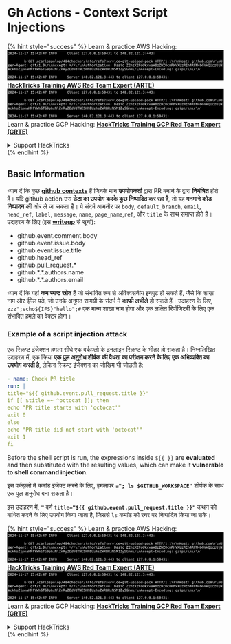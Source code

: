 # Gh Actions - Context Script Injections

{% hint style="success" %}
Learn & practice AWS Hacking:<img src="../../../.gitbook/assets/image (1).png" alt="" data-size="line">[**HackTricks Training AWS Red Team Expert (ARTE)**](https://training.hacktricks.xyz/courses/arte)<img src="../../../.gitbook/assets/image (1).png" alt="" data-size="line">\
Learn & practice GCP Hacking: <img src="../../../.gitbook/assets/image (2).png" alt="" data-size="line">[**HackTricks Training GCP Red Team Expert (GRTE)**<img src="../../../.gitbook/assets/image (2).png" alt="" data-size="line">](https://training.hacktricks.xyz/courses/grte)

<details>

<summary>Support HackTricks</summary>

* Check the [**subscription plans**](https://github.com/sponsors/carlospolop)!
* **Join the** 💬 [**Discord group**](https://discord.gg/hRep4RUj7f) or the [**telegram group**](https://t.me/peass) or **follow** us on **Twitter** 🐦 [**@hacktricks\_live**](https://twitter.com/hacktricks\_live)**.**
* **Share hacking tricks by submitting PRs to the** [**HackTricks**](https://github.com/carlospolop/hacktricks) and [**HackTricks Cloud**](https://github.com/carlospolop/hacktricks-cloud) github repos.

</details>
{% endhint %}

## Basic Information

ध्यान दें कि कुछ [**github contexts**](https://docs.github.com/en/actions/reference/context-and-expression-syntax-for-github-actions#github-context) हैं जिनके मान **उपयोगकर्ता** द्वारा PR बनाने के द्वारा **नियंत्रित** होते हैं। यदि github action उस **डेटा का उपयोग करके कुछ निष्पादित कर रहा है**, तो यह **मनमाने कोड निष्पादन** की ओर ले जा सकता है। ये संदर्भ आमतौर पर `body`, `default_branch`, `email`, `head_ref`, `label`, `message`, `name`, `page_name`,`ref`, और `title` के साथ समाप्त होते हैं। उदाहरण के लिए (इस [**writeup**](https://medium.com/tinder/exploiting-github-actions-on-open-source-projects-5d93936d189f) से सूची):

* github.event.comment.body
* github.event.issue.body
* github.event.issue.title
* github.head\_ref
* github.pull\_request.\*
* github.\*.\*.authors.name
* github.\*.\*.authors.email

ध्यान दें कि यहां **कम स्पष्ट स्रोत** हैं जो संभावित रूप से अविश्वसनीय इनपुट हो सकते हैं, जैसे कि शाखा नाम और ईमेल पते, जो उनके अनुमत सामग्री के संदर्भ में **काफी लचीले** हो सकते हैं। उदाहरण के लिए, `zzz";echo${IFS}"hello";#` एक मान्य शाखा नाम होगा और एक लक्षित रिपॉजिटरी के लिए एक संभावित हमले का वेक्टर होगा।

### Example of a script injection attack <a href="#example-of-a-script-injection-attack" id="example-of-a-script-injection-attack"></a>

एक स्क्रिप्ट इंजेक्शन हमला सीधे एक वर्कफ़्लो के इनलाइन स्क्रिप्ट के भीतर हो सकता है। निम्नलिखित उदाहरण में, एक क्रिया **एक पुल अनुरोध शीर्षक की वैधता का परीक्षण करने के लिए एक अभिव्यक्ति का उपयोग करती है**, लेकिन स्क्रिप्ट इंजेक्शन का जोखिम भी जोड़ती है:
```yaml
- name: Check PR title
run: |
title="${{ github.event.pull_request.title }}"
if [[ $title =~ ^octocat ]]; then
echo "PR title starts with 'octocat'"
exit 0
else
echo "PR title did not start with 'octocat'"
exit 1
fi
```
Before the shell script is run, the expressions inside `${{ }}` are **evaluated** and then substituted with the resulting values, which can make it **vulnerable to shell command injection**.

इस वर्कफ़्लो में कमांड इंजेक्ट करने के लिए, हमलावर **`a"; ls $GITHUB_WORKSPACE"`** शीर्षक के साथ एक पुल अनुरोध बना सकता है।

इस उदाहरण में, **`"`** वर्ण `title=`**`"${{ github.event.pull_request.title }}"`** कथन को बाधित करने के लिए उपयोग किया जाता है, जिससे `ls` कमांड को रनर पर निष्पादित किया जा सके।

{% hint style="success" %}
Learn & practice AWS Hacking:<img src="../../../.gitbook/assets/image (1).png" alt="" data-size="line">[**HackTricks Training AWS Red Team Expert (ARTE)**](https://training.hacktricks.xyz/courses/arte)<img src="../../../.gitbook/assets/image (1).png" alt="" data-size="line">\
Learn & practice GCP Hacking: <img src="../../../.gitbook/assets/image (2).png" alt="" data-size="line">[**HackTricks Training GCP Red Team Expert (GRTE)**<img src="../../../.gitbook/assets/image (2).png" alt="" data-size="line">](https://training.hacktricks.xyz/courses/grte)

<details>

<summary>Support HackTricks</summary>

* Check the [**subscription plans**](https://github.com/sponsors/carlospolop)!
* **Join the** 💬 [**Discord group**](https://discord.gg/hRep4RUj7f) or the [**telegram group**](https://t.me/peass) or **follow** us on **Twitter** 🐦 [**@hacktricks\_live**](https://twitter.com/hacktricks\_live)**.**
* **Share hacking tricks by submitting PRs to the** [**HackTricks**](https://github.com/carlospolop/hacktricks) and [**HackTricks Cloud**](https://github.com/carlospolop/hacktricks-cloud) github repos.

</details>
{% endhint %}
